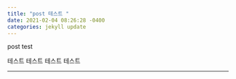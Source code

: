 ```yaml
---
title: "post 테스트 "
date: 2021-02-04 08:26:28 -0400
categories: jekyll update
---
```

post test

테스트 테스트 테스트 테스트

-----
[jekyll-docs]: https://jekyllrb.com/docs/home
[jekyll-gh]:   https://github.com/jekyll/jekyll
[jekyll-talk]: https://talk.jekyllrb.com/
